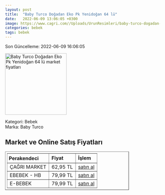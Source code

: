 ```yaml
---
layout: post
title:  "Baby Turco Doğadan Eko Pk Yenidoğan 64 lü"
date:   2022-06-09 13:06:05 +0300
image: https://www.cagri.com//Uploads/UrunResimleri/baby-turco-dogadan-eko-pk-yenidogan-64-c-71fb.jpg
categories: bebek
tags: bebek
---
```


Son Güncelleme: 2022-06-09 16:06:05

<img src="https://www.cagri.com//Uploads/UrunResimleri/baby-turco-dogadan-eko-pk-yenidogan-64-c-71fb.jpg" width="200" alt="Baby Turco Doğadan Eko Pk Yenidoğan 64 lü market fiyatları" />

Kategori: Bebek
<br />
Marka: Baby Turco

<h2>Market ve Online Satış Fiyatları</h2>

<table border="1" style="padding: 5px;width:80%;">
  <tr>
    <td style="padding: 5px;"><strong>Perakendeci</strong></td>
    <td><strong>Fiyat</strong></td>
    <td><strong>İşlem</strong></td>
  </tr>
  <tr>
              <td title="Çağrı Market">ÇAĞRI MARKET</td>
              <td>62,95 TL</td>
              <td><a title="Çağrı Market" target="_blank" href="https://www.cagri.com/baby-turco-dogadan-eko-pk-yenidogan-64-lu">satın al</a></td>
            </tr><tr>
              <td title="Hepsiburada/ebebek Mağazası">EBEBEK - HB</td>
              <td>79,99 TL</td>
              <td><a title="Hepsiburada/ebebek Mağazası" target="_blank" href="https://www.hepsiburada.com/baby-turco-eko-paket-1-numara-64-lu-pm-HBC00001BBMML">satın al</a></td>
            </tr><tr>
              <td title="E-Bebek">E-BEBEK</td>
              <td>79,99 TL</td>
              <td><a title="E-Bebek" target="_blank" href="https://www.e-bebek.com/baby-turco-dogadan-hesapli-yenidogan-1-beden-bebek-bezi-64-adet-p-bbt-5912001/">satın al</a></td>
            </tr>
</table>
